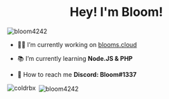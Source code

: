 <h1 align="center">Hey! I'm Bloom!</h1>

<p align="left"> <img src="https://komarev.com/ghpvc/?username=bloom4242" alt="bloom4242" /> </p>

- 👨‍💻 I’m currently working on [blooms.cloud](https://blooms.cloud)

- 📚 I’m currently learning **Node.JS & PHP**

- 📲 How to reach me **Discord: Bloom#1337**

<p><img align="left" src="https://github-readme-stats.vercel.app/api/top-langs/?username=bloom4242" alt="coldrbx" /></p>

<p>&nbsp;<img align="center" src="https://github-readme-stats.vercel.app/api?username=bloom4242&show_icons=true&theme=radical" alt="bloom4242" /></p>
